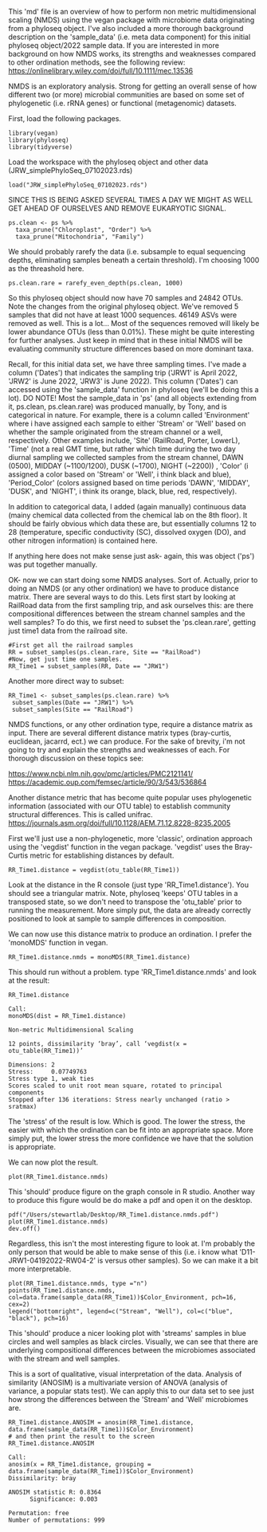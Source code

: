 This 'md' file is an overview of how to perform non metric multidimensional scaling (NMDS) using the vegan package with microbiome data originating from a phyloseq object.
I've also included a more thorough background description on  the 'sample_data' (i.e. meta data component) for this initial phyloseq object/2022 sample data. 
If you are interested in more background on how NMDS works, its strengths and weaknesses compared to other ordination methods,
see the following review: https://onlinelibrary.wiley.com/doi/full/10.1111/mec.13536

NMDS is an exploratory analysis. Strong for getting an overall sense of how different two (or more) microbial communities are based on some set of phylogenetic (i.e. rRNA genes) or
functional (metagenomic) datasets. 

First, load the following packages. 
```
library(vegan)
library(phyloseq)
library(tidyverse)
```
Load the workspace with the phyloseq object and other data (JRW_simplePhyloSeq_07102023.rds)
```
load("JRW_simplePhyloSeq_07102023.rds")
```
SINCE THIS IS BEING ASKED SEVERAL TIMES A DAY WE MIGHT AS WELL GET AHEAD OF OURSELVES AND REMOVE EUKARYOTIC SIGNAL.

```
ps.clean <- ps %>%
  taxa_prune("Chloroplast", "Order") %>%
  taxa_prune("Mitochondria", "Family")
```
We should probably rarefy the data (i.e. subsample to equal sequencing depths, eliminating samples beneath a certain threshold).
I'm choosing 1000 as the threashold here.

```
ps.clean.rare = rarefy_even_depth(ps.clean, 1000)
```
So this phyloseq object should now have 70 samples and 24842 OTUs. Note the changes from the original phyloseq object.
We've removed 5 samples that did not have at least 1000 sequences. 46149 ASVs were removed as well. This is a lot...
Most of the sequences removed will likely be lower abundance OTUs (less than 0.01%). These might be quite interesting for further analyses.
Just keep in mind that in these initial NMDS will be evaluating community structure differences based on more dominant taxa.

Recall, for this initial data set, we have three sampling times. I've made a column ('Dates') that indicates the sampling trip ('JRW1' is April 2022, 'JRW2' is June 2022, 'JRW3' is June 2022).
This column ('Dates') can accessed using the 'sample_data' function in phyloseq (we'll be doing this a lot). 
DO NOTE! Most the sample_data in 'ps' (and all objects extending from it, ps.clean, ps.clean.rare) was  produced manually, by Tony, and is categorical in nature.
For example, there is a column called 'Environment' where i have assigned each sample to either 'Stream' or 'Well' based on whether the sample originated from
the stream channel or a well, respectively. Other examples include, 'Site' (RailRoad, Porter, LowerL), 'Time' (not a real GMT time, but rather which time during the two day diurnal sampling
we collected samples from the stream channel, DAWN (0500), MIDDAY (~1100/1200), DUSK (~1700), NIGHT (~2200)) , 'Color' (i assigned a color based on 'Stream' or 'Well', i think black and blue), 'Period_Color' (colors assigned based on time periods 'DAWN', 'MIDDAY', 'DUSK', and 'NIGHT', i think its orange, black, blue, red, respectively). 

In addition to categorical data, I added (again manually) continuous data (mainy chemical data collected from the chemical lab on the 8th floor). It should be fairly obvious which data these are, but essentially columns 12 to 28 (temperature, specific conductivity (SC), dissolved oxygen (DO), and other nitrogen information) is contained here. 

If anything here does not make sense just ask- again, this was object ('ps') was put together manually. 

OK- now we can start doing some NMDS analyses. Sort of. Actually, prior to doing an NMDS (or any other ordination) we have to produce distance matrix. There are several ways to do this.
Lets first start by looking at RailRoad data from the first sampling trip, and ask ourselves this: are there compositional differences between the stream channel samples and the well samples?
To do this, we first need to subset the 'ps.clean.rare', getting just time1 data from the railroad site.

```
#First get all the railroad samples
RR = subset_samples(ps.clean.rare, Site == "RailRoad")
#Now, get just time one samples.
RR_Time1 = subset_samples(RR, Date == "JRW1")
```
Another more direct way to subset:
```
RR_Time1 <- subset_samples(ps.clean.rare) %>%
 subset_samples(Date == "JRW1") %>%
 subset_samples(Site == "RailRoad")
```
NMDS functions, or any other ordination type, require a distance matrix as input. There are several different distance matrix types (bray-curtis, euclidean, jacarrd, ect.) we can produce.
For the sake of brevity, i'm not going to try and explain the strengths and weaknesses of each. For thorough discussion on these topics see:

https://www.ncbi.nlm.nih.gov/pmc/articles/PMC2121141/
https://academic.oup.com/femsec/article/90/3/543/536864

Another distance metric that has become quite popular uses phylogenetic information (associated with our OTU table) to establish community structural differences. This is called unifrac.
https://journals.asm.org/doi/full/10.1128/AEM.71.12.8228-8235.2005

First we'll just use a non-phylogenetic, more 'classic', ordination approach using the 'vegdist' function in the vegan package.
'vegdist' uses the Bray-Curtis metric for establishing distances by default. 

```
RR_Time1.distance = vegdist(otu_table(RR_Time1))
```
Look at the distance in the R console (just type 'RR_Time1.distance'). You should see a triangular matrix. 
Note, phyloseq 'keeps' OTU tables in a transposed state, so we don't need to transpose the 'otu_table' prior to running the measurement.
More simply put, the data are already correctly positioned to look at sample to sample differences in composition. 

We can now use this distance matrix to produce an ordination. 
I prefer the 'monoMDS' function in vegan.

```
RR_Time1.distance.nmds = monoMDS(RR_Time1.distance)
```
This should run without a problem. type 'RR_Time1.distance.nmds' and look at the result:

```
RR_Time1.distance

Call:
monoMDS(dist = RR_Time1.distance) 

Non-metric Multidimensional Scaling

12 points, dissimilarity ‘bray’, call ‘vegdist(x = otu_table(RR_Time1))’

Dimensions: 2 
Stress:     0.07749763 
Stress type 1, weak ties
Scores scaled to unit root mean square, rotated to principal components
Stopped after 136 iterations: Stress nearly unchanged (ratio > sratmax)
```
The 'stress' of the result is low. Which is good. The lower the stress, the easier with which the ordination can be fit into an appropriate space.
More simply put, the lower stress the more confidence we have that the solution is appropriate. 

We can now plot the result.

```
plot(RR_Time1.distance.nmds)
```
This 'should' produce figure on the graph console in R studio. 
Another way to produce this figure would be do make a pdf and open it on the desktop.

```
pdf("/Users/stewartlab/Desktop/RR_Time1.distance.nmds.pdf")
plot(RR_Time1.distance.nmds)
dev.off()
```
Regardless, this isn't the most interesting figure to look at. I'm probably the only person that would be able to make sense of this (i.e. i know what 'D11-JRW1-04192022-RW04-2' is versus other samples).
So we can make it a bit more interpretable. 
```
plot(RR_Time1.distance.nmds, type ="n")
points(RR_Time1.distance.nmds, col=data.frame(sample_data(RR_Time1))$Color_Environment, pch=16, cex=2)
legend("bottomright", legend=c("Stream", "Well"), col=c("blue", "black"), pch=16)
```
This 'should' produce a nicer looking plot with 'streams' samples in blue circles and well samples as black circles.
Visually, we can see that there are underlying compositional differences between the microbiomes associated with the stream and well samples. 

This is a sort of qualitative, visual interpretation of the data. Analysis of similarity (ANOSIM) is a multivariate version of ANOVA (analysis of variance, a popular stats test).
We can apply this to our data set to see just how strong the differences between the 'Stream' and 'Well' microbiomes are.

```
RR_Time1.distance.ANOSIM = anosim(RR_Time1.distance, data.frame(sample_data(RR_Time1))$Color_Environment)
# and then print the result to the screen
RR_Time1.distance.ANOSIM

Call:
anosim(x = RR_Time1.distance, grouping = data.frame(sample_data(RR_Time1))$Color_Environment) 
Dissimilarity: bray 

ANOSIM statistic R: 0.8364 
      Significance: 0.003 

Permutation: free
Number of permutations: 999


```


